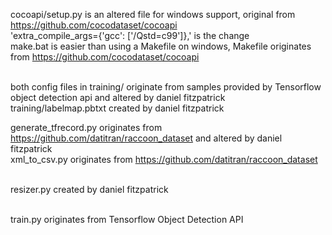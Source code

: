 cocoapi/setup.py is an altered file for windows support, original from https://github.com/cocodataset/cocoapi <br />
'extra_compile_args={'gcc': ['/Qstd=c99']},' is the change <br />
make.bat is easier than using a Makefile on windows, Makefile originates from https://github.com/cocodataset/cocoapi <br /> <br />

both config files in training/ originate from samples provided by Tensorflow object detection api and altered by daniel fitzpatrick  <br />
training/labelmap.pbtxt created by daniel fitzpatrick <br />

generate_tfrecord.py originates from https://github.com/datitran/raccoon_dataset and altered by daniel fitzpatrick <br />
xml_to_csv.py originates from https://github.com/datitran/raccoon_dataset <br /> <br />

resizer.py created by daniel fitzpatrick <br /> <br />

train.py originates from Tensorflow Object Detection API <br />

